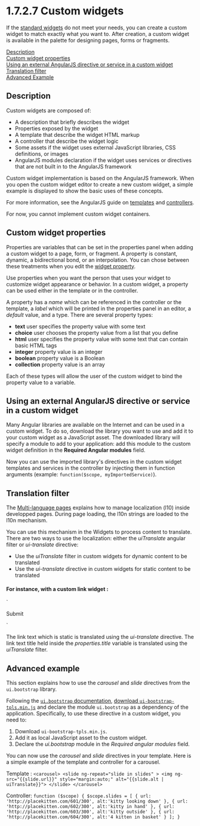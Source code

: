 # 1.7.2.7 Custom widgets

If the [standard widgets](/widgets.md) do not meet your needs, you can create a custom widget to match exactly what you want to.
After creation, a custom widget is available in the palette for designing pages, forms or fragments. 



[Description](#description)  
[Custom widget properties](#custom-widget-properties)  
[Using an external AngularJS directive or service in a custom widget](#using-external-angularjs-directive-or-service-in-a-custom-widget)  
[Translation filter](#custom-widget-translation)  
[Advanced Example](#advanced-example)



## Description

Custom widgets are composed of:

* A description that briefly describes the widget
* Properties exposed by the widget
* A template that describe the widget HTML markup
* A controller that describe the widget logic
* Some assets if the widget uses external JavaScript libraries, CSS definitions, or images
* AngularJS modules declaration if the widget uses services or directives that are not built in to the AngularJS framework

Custom widget implementation is based on the AngularJS framework.
When you open the custom widget editor to create a new custom widget, a simple example is displayed to show the basic uses of these concepts.

For more information, see the AngularJS guide on 
[templates](https://docs.angularjs.org/guide/templates) and
[controllers](https://docs.angularjs.org/guide/controller).


For now, you cannot implement custom widget containers.


## Custom widget properties

Properties are variables that can be set in the properties panel when adding a custom widget to a page, form, or fragment.
A property is constant, dynamic, a bidirectional bond, or an interpolation. You can chose between these treatments when you edit the [widget property](/widget-properties#value-types).

Use properties when you want the person that uses your widget to customize widget appearance or behavior. In a custom widget, a property can be used either in the template or in the controller.

A property has a _name_ which can be referenced in the controller or the template, a _label_ which will be printed in the properties panel in an editor, a _default_ value, and a type. 
There are several property types:

* **text** user specifies the property value with some text
* **choice** user chooses the property value from a list that you define
* **html** user specifies the property value with some text that can contain basic HTML tags
* **integer** property value is an integer
* **boolean** property value is a Boolean
* **collection** property value is an array

Each of these types will allow the user of the custom widget to bind the property value to a variable. 


## Using an external AngularJS directive or service in a custom widget


Many Angular libraries are available on the Internet and can be used in a custom widget.
To do so, download the library you want to use and add it to your custom widget as a JavaScript asset. 
The downloaded library will specify a module to add to your application: add this module to the custom widget definition in the **Required Angular modules** field.


Now you can use the imported library's directives in the custom widget templates and services in the controller by injecting them in function arguments (example: `function($scope, myImportedService)`).


## Translation filter


The [Multi-language pages](multi-language-pages) explains how to manage localization (l10) inside developped pages. During page loading, the l10n strings are loaded to the l10n mechanism.

You can use this mechanism in the Widgets to process content to translate. There are two ways to use the localization: either the _uiTranslate_ angular filter or _ui-translate_ directive:

* Use the _uiTranslate_ filter in custom widgets for dynamic content to be translated
* Use the _ui-translate_ directive in custom widgets for static content to be translated

#### For instance, with a custom link widget :
`<div>
    <a title="{{ properties.title | uiTranslate }}" ui-translate>Submit</a>
</div>`

The link text which is static is translated using the _ui-translate_ directive. The link text title held inside the _properties.title_ variable is translated using the _uiTranslate_ filter.


## Advanced example

This section explains how to use the _carousel_ and _slide_ directives from the `ui.bootstrap` library.


Following the [`ui.bootstrap` documentation](https://angular-ui.github.io/bootstrap/#/getting_started), 
[download `ui-bootstrap-tpls.min.js`](https://angular-ui.github.io/bootstrap/#/carousel) and declare the module `ui.bootstrap` as a dependency of the application. 
Specifically, to use these directive in a custom widget, you need to:

1. Download `ui-bootstrap-tpls.min.js`.
2. Add it as local JavaScript asset to the custom widget.
3. Declare the _ui.bootstrap_ module in the _Required angular modules_ field.

You can now use the _carousel_ and _slide_ directives in your template. Here is a simple example of the template and controller for a carousel.

Template :
`
    <carousel>
      <slide ng-repeat="slide in slides" >
        <img ng-src="{{slide.url}}" style="margin:auto;" alt="{{slide.alt | uiTranslate}}">
      </slide>
    </carousel>
`

Controller:
`
    function ($scope) {
      $scope.slides = [
        { url: 'http://placekitten.com/601/300', alt:'kitty looking down' },
        { url: 'http://placekitten.com/602/300', alt:'kitty in hand' },
        { url: 'http://placekitten.com/603/300', alt:'kitty outside' },
        { url: 'http://placekitten.com/604/300', alt:'4 kitten in basket' }
       ];
    }
`